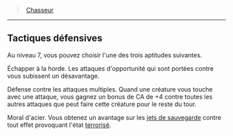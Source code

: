 ﻿---
!GenericItem
Id: ranger_hunter_hd.md#tactiques-défensives
ParentLink: ranger_hunter_hd.md#chasseur
Name: Tactiques défensives
ParentName: Chasseur
NameLevel: 2
Attributes:
  Name: Tactiques défensives
  Markdown: >+
    ## <!--Name-->Tactiques défensives<!--/Name-->


    Au niveau 7, vous pouvez choisir l'une des trois aptitudes suivantes.


    Échapper à la horde. Les attaques d'opportunité qui sont portées contre vous subissent un désavantage.


    Défense contre les attaques multiples. Quand une créature vous touche avec une attaque, vous gagnez un bonus de CA de +4 contre toutes les autres attaques que peut faire cette créature pour le reste du tour.


    Moral d'acier. Vous obtenez un avantage sur les [jets de sauvegarde](hd_abilities_jets_de_sauvegarde.md) contre tout effet provoquant l'état [terrorisé](hd_conditions_terrorise.md).

AttributesDictionary: >+
  Name: Tactiques défensives

  Markdown: >+

    ## <!--Name-->Tactiques défensives<!--/Name-->





    Au niveau 7, vous pouvez choisir l'une des trois aptitudes suivantes.





    Échapper à la horde. Les attaques d'opportunité qui sont portées contre vous subissent un désavantage.





    Défense contre les attaques multiples. Quand une créature vous touche avec une attaque, vous gagnez un bonus de CA de +4 contre toutes les autres attaques que peut faire cette créature pour le reste du tour.





    Moral d'acier. Vous obtenez un avantage sur les [jets de sauvegarde](hd_abilities_jets_de_sauvegarde.md) contre tout effet provoquant l'état [terrorisé](hd_conditions_terrorise.md).



---
> [Chasseur](hd_ranger_hunter.md)

---

## Tactiques défensives

Au niveau 7, vous pouvez choisir l'une des trois aptitudes suivantes.

Échapper à la horde. Les attaques d'opportunité qui sont portées contre vous subissent un désavantage.

Défense contre les attaques multiples. Quand une créature vous touche avec une attaque, vous gagnez un bonus de CA de +4 contre toutes les autres attaques que peut faire cette créature pour le reste du tour.

Moral d'acier. Vous obtenez un avantage sur les [jets de sauvegarde](hd_abilities_jets_de_sauvegarde.md) contre tout effet provoquant l'état [terrorisé](hd_conditions_terrorise.md).

